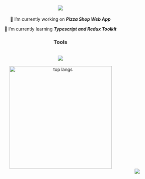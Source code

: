 <h1 align="center">
    <img src="https://readme-typing-svg.herokuapp.com/?font=JetBrain+Mono&size=35&color=25D366&center=true&width=500&height=70&duration=4000&lines=Hello+World!+👋;+I'm+Artem+Smolin!;" />
</h1>

<div align="center">
  
  🔭 I’m currently working on ***Pizza Shop Web App***

  🌱 I’m currently learning ***Typescript and Redux Toolkit***
  
</div>

<h3 align="center">Tools</h3>
<br/>
<div align="center">
    <img src="https://skillicons.dev/icons?i=react,js,html,css,vscode,github,figma,tailwind,git,bash,nodejs,typescript,express,mongodb,postman" />
</div>

<br/>

<div align="center">
    <img width=325 align="center" src="https://github-readme-stats-salesp07.vercel.app/api/top-langs/?username=smolinartem&langs_count=6&text_color=fff&hide_title=true&layout=pie&theme=transparent&border_radius=10" alt="top langs" />
</div>



<img align="right" src="https://visitor-badge.laobi.icu/badge?page_id=salesp07.salesp07" />

